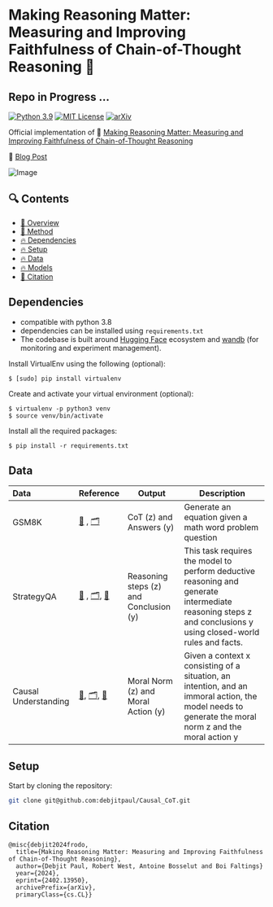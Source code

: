 # Making Reasoning Matter: Measuring and Improving Faithfulness of Chain-of-Thought Reasoning :rocket: 

## Repo in Progress ...

[![Python 3.9](https://img.shields.io/badge/python-3.9-blue.svg)](https://www.python.org/downloads/release/python-390/)
[![MIT License](https://img.shields.io/github/license/m43/focal-loss-against-heuristics)](LICENSE)
[![arXiv](https://img.shields.io/badge/arXiv-2402.13950-b31b1b.svg)](https://arxiv.org/abs/2402.13950)


Official implementation of 📖 [Making Reasoning Matter:
Measuring and Improving Faithfulness of Chain-of-Thought Reasoning](https://arxiv.org/pdf/2304.01904.pdf) 

🔗 [Blog Post](https://debjitpaul.github.io/reasoningmatter)

![Image](https://github.com/debjitpaul/Causal_CoT/img/image.png)


## 🔍 Contents

- [🌟 Overview](#overview)
- [🌟 Method](#method)
- [🔥 Dependencies](#dependencies)
- [🔥 Setup](#setup)
- [🔥 Data](#data)
- [🔥 Models](#models)
- [🚩 Citation ](#citation)



## Dependencies

- compatible with python 3.8
- dependencies can be installed using `requirements.txt`
- The codebase is built around [Hugging Face](https://huggingface.co/) ecosystem and [wandb](https://wandb.ai/site) (for monitoring and experiment management).

Install VirtualEnv using the following (optional):

```shell
$ [sudo] pip install virtualenv
```

Create and activate your virtual environment (optional):

```shell
$ virtualenv -p python3 venv
$ source venv/bin/activate
```

Install all the required packages:

```shell
$ pip install -r requirements.txt
```

## Data 

| Data                       | Reference                                                    | Output  | Description                                                  |
| :-------------------------- | ------------------------------------------------------------ | ------- | ------------------------------------------------------------ |
| GSM8K          | [📖](https://arxiv.org/pdf/2110.14168.pdf) , [🗂️](https://github.com/openai/grade-school-math/tree/master/grade_school_math/data)| CoT (z) and Answers (y) | Generate an equation given a math word problem question |
| StrategyQA          | [📖]() , [🗂️](https://gith), [🔗](https://github.com/stanford-crfm/helm/tree/main/src/helm/benchmark/scenarios) | Reasoning steps (z) and Conclusion (y) | This task requires the model to perform deductive reasoning and generate intermediate reasoning steps z and conclusions y using closed-world rules and facts. |
| Causal Understanding          | [📖](), [🗂️](https://tinyurl.com/moral-stories-data), [🔗](https://huggingface.co/datasets/demelin/moral_stories) | Moral Norm (z) and Moral Action (y) | Given a context x consisting of a situation, an intention, and an immoral action, the model needs to generate the moral norm z and the moral action y |


## Setup


Start by cloning the repository:

```bash
git clone git@github.com:debjitpaul/Causal_CoT.git
```



  ## Citation

  ```
  @misc{debjit2024frodo,
    title={Making Reasoning Matter: Measuring and Improving Faithfulness of Chain-of-Thought Reasoning}, 
    author={Debjit Paul, Robert West, Antoine Bosselut and Boi Faltings}
    year={2024},
    eprint={2402.13950},
    archivePrefix={arXiv},
    primaryClass={cs.CL}}
  ```
